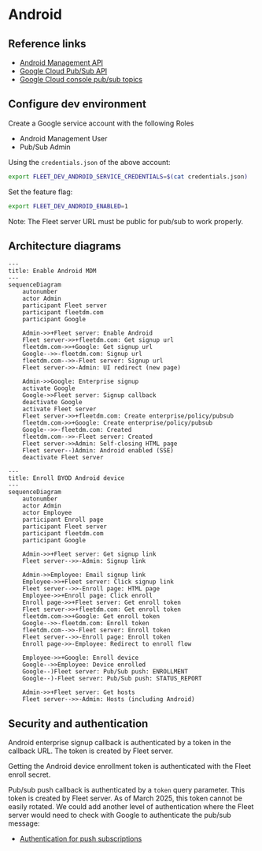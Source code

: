# Android

## Reference links
- [Android Management API](https://developers.google.com/android/management/reference/rest)
- [Google Cloud Pub/Sub API](https://cloud.google.com/pubsub/docs/reference/rest)
- [Google Cloud console pub/sub topics](https://console.cloud.google.com/cloudpubsub/topic/list)

## Configure dev environment

Create a Google service account with the following Roles
- Android Management User
- Pub/Sub Admin

Using the `credentials.json` of the above account:
```bash
export FLEET_DEV_ANDROID_SERVICE_CREDENTIALS=$(cat credentials.json)
```

Set the feature flag:
```bash
export FLEET_DEV_ANDROID_ENABLED=1
```

Note: The Fleet server URL must be public for pub/sub to work properly.

## Architecture diagrams

```mermaid
---
title: Enable Android MDM
---
sequenceDiagram
    autonumber
    actor Admin
    participant Fleet server
    participant fleetdm.com
    participant Google

    Admin->>+Fleet server: Enable Android
    Fleet server->>+fleetdm.com: Get signup url
    fleetdm.com->>+Google: Get signup url
    Google-->>-fleetdm.com: Signup url
    fleetdm.com-->>-Fleet server: Signup url
    Fleet server->>-Admin: UI redirect (new page)

    Admin->>Google: Enterprise signup
    activate Google
    Google->>Fleet server: Signup callback
    deactivate Google
    activate Fleet server
    Fleet server->>+fleetdm.com: Create enterprise/policy/pubsub
    fleetdm.com->>+Google: Create enterprise/policy/pubsub
    Google-->>-fleetdm.com: Created
    fleetdm.com-->>-Fleet server: Created
    Fleet server->>Admin: Self-closing HTML page
    Fleet server--)Admin: Android enabled (SSE)
    deactivate Fleet server
```

```mermaid
---
title: Enroll BYOD Android device
---
sequenceDiagram
    autonumber
    actor Admin
    actor Employee
    participant Enroll page
    participant Fleet server
    participant fleetdm.com
    participant Google

    Admin->>+Fleet server: Get signup link
    Fleet server-->>-Admin: Signup link

    Admin->>Employee: Email signup link
    Employee->>+Fleet server: Click signup link
    Fleet server-->>-Enroll page: HTML page
    Employee->>+Enroll page: Click enroll
    Enroll page->>+Fleet server: Get enroll token
    Fleet server->>+fleetdm.com: Get enroll token
    fleetdm.com->>+Google: Get enroll token
    Google-->>-fleetdm.com: Enroll token
    fleetdm.com-->>-Fleet server: Enroll token
    Fleet server-->>-Enroll page: Enroll token
    Enroll page->>-Employee: Redirect to enroll flow

    Employee->>+Google: Enroll device
    Google-->>Employee: Device enrolled
    Google--)Fleet server: Pub/Sub push: ENROLLMENT
    Google--)-Fleet server: Pub/Sub push: STATUS_REPORT

    Admin->>+Fleet server: Get hosts
    Fleet server-->>-Admin: Hosts (including Android)
```

## Security and authentication

Android enterprise signup callback is authenticated by a token in the callback URL. The token is created by Fleet server.

Getting the Android device enrollment token is authenticated with the Fleet enroll secret.

Pub/sub push callback is authenticated by a `token` query parameter. This token is created by Fleet server. As of March 2025, this token cannot be easily rotated. We could add another level of authentication where the Fleet server would need to check with Google to authenticate the pub/sub message:
- [Authentication for push subscriptions](https://cloud.google.com/pubsub/docs/authenticate-push-subscriptions)
